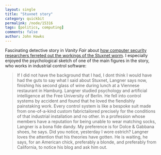 ```yaml
---
layout: single 
title: "Stuxnet story" 
category: quickbit
permalink: /node/15316
tags: [politics, computing] 
comments: false 
author: John Hawks 
---
```


Fascinating detective story in <i>Vanity Fair</i> about <a href="http://www.vanityfair.com/culture/features/2011/04/stuxnet-201104?printable=true">how computer security researchers ferreted out the workings of the Stuxnet worm</a>. I especially enjoyed the psychological sketch of one of the main figures in the story, who works in industrial control software: 

<blockquote>If I did not have the background that I had, I dont think I would have had the guts to say what I said about Stuxnet, Langner says now, finishing his second glass of wine during lunch at a Viennese restaurant in Hamburg. Langner studied psychology and artificial intelligence at the Free University of Berlin. He fell into control systems by accident and found that he loved the fiendishly painstaking work. Every control system is like a bespoke suit made from one-of-a-kind custom fabrictailored precisely for the conditions of that industrial installation and no other. In a profession whose members have a reputation for being unable to wear matching socks, Langner is a bona fide dandy. My preference is for Dolce & Gabbana shoes, he says. Did you notice, yesterday I wore ostrich? Langner loves the attention that his theories have gotten. He is waiting, he says, for an American chick, preferably a blonde, and preferably from California, to notice his blog and ask him out.</blockquote>




